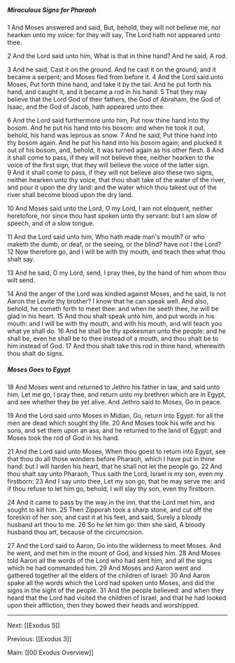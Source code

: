 ##### Miraculous Signs for Pharaoh

1 And Moses answered and said, But, behold, they will not believe me, nor hearken unto my voice: for they will say, The Lord hath not appeared unto thee.

2 And the Lord said unto him, What is that in thine hand? And he said, A rod.

3 And he said, Cast it on the ground. And he cast it on the ground, and it became a serpent; and Moses fled from before it. 4 And the Lord said unto Moses, Put forth thine hand, and take it by the tail. And he put forth his hand, and caught it, and it became a rod in his hand: 5 That they may believe that the Lord God of their fathers, the God of Abraham, the God of Isaac, and the God of Jacob, hath appeared unto thee.

6 And the Lord said furthermore unto him, Put now thine hand into thy bosom. And he put his hand into his bosom: and when he took it out, behold, his hand was leprous as snow. 7 And he said, Put thine hand into thy bosom again. And he put his hand into his bosom again; and plucked it out of his bosom, and, behold, it was turned again as his other flesh. 8 And it shall come to pass, if they will not believe thee, neither hearken to the voice of the first sign, that they will believe the voice of the latter sign. 9 And it shall come to pass, if they will not believe also these two signs, neither hearken unto thy voice, that thou shalt take of the water of the river, and pour it upon the dry land: and the water which thou takest out of the river shall become blood upon the dry land.

10 And Moses said unto the Lord, O my Lord, I am not eloquent, neither heretofore, nor since thou hast spoken unto thy servant: but I am slow of speech, and of a slow tongue.

11 And the Lord said unto him, Who hath made man's mouth? or who maketh the dumb, or deaf, or the seeing, or the blind? have not I the Lord? 12 Now therefore go, and I will be with thy mouth, and teach thee what thou shalt say.

13 And he said, O my Lord, send, I pray thee, by the hand of him whom thou wilt send.

14 And the anger of the Lord was kindled against Moses, and he said, Is not Aaron the Levite thy brother? I know that he can speak well. And also, behold, he cometh forth to meet thee: and when he seeth thee, he will be glad in his heart. 15 And thou shalt speak unto him, and put words in his mouth: and I will be with thy mouth, and with his mouth, and will teach you what ye shall do. 16 And he shall be thy spokesman unto the people: and he shall be, even he shall be to thee instead of a mouth, and thou shalt be to him instead of God. 17 And thou shalt take this rod in thine hand, wherewith thou shalt do signs.

##### Moses Goes to Egypt

18 And Moses went and returned to Jethro his father in law, and said unto him, Let me go, I pray thee, and return unto my brethren which are in Egypt, and see whether they be yet alive. And Jethro said to Moses, Go in peace.

19 And the Lord said unto Moses in Midian, Go, return into Egypt: for all the men are dead which sought thy life. 20 And Moses took his wife and his sons, and set them upon an ass, and he returned to the land of Egypt: and Moses took the rod of God in his hand.

21 And the Lord said unto Moses, When thou goest to return into Egypt, see that thou do all those wonders before Pharaoh, which I have put in thine hand: but I will harden his heart, that he shall not let the people go. 22 And thou shalt say unto Pharaoh, Thus saith the Lord, Israel is my son, even my firstborn: 23 And I say unto thee, Let my son go, that he may serve me: and if thou refuse to let him go, behold, I will slay thy son, even thy firstborn.

24 And it came to pass by the way in the inn, that the Lord met him, and sought to kill him. 25 Then Zipporah took a sharp stone, and cut off the foreskin of her son, and cast it at his feet, and said, Surely a bloody husband art thou to me. 26 So he let him go: then she said, A bloody husband thou art, because of the circumcision.

27 And the Lord said to Aaron, Go into the wilderness to meet Moses. And he went, and met him in the mount of God, and kissed him. 28 And Moses told Aaron all the words of the Lord who had sent him, and all the signs which he had commanded him. 29 And Moses and Aaron went and gathered together all the elders of the children of Israel: 30 And Aaron spake all the words which the Lord had spoken unto Moses, and did the signs in the sight of the people. 31 And the people believed: and when they heard that the Lord had visited the children of Israel, and that he had looked upon their affliction, then they bowed their heads and worshipped.

---
Next: [[Exodus 5]]

Previous: [[Exodus 3]]

Main: [[00 Exodus Overview]]